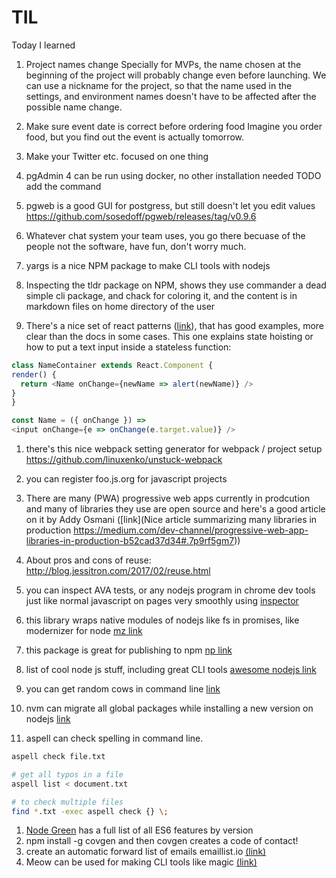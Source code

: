 # TIL
Today I learned 

1. Project names change 
Specially for MVPs, the name chosen at the beginning of the project will probably change even before launching. We can use a nickname for the project, so that the name used in the settings, and environment names doesn't have to be affected after the possible name change. 

1. Make sure event date is correct before ordering food
Imagine you order food, but you find out the event is actually tomorrow.

1. Make your Twitter etc. focused on one thing

1. pgAdmin 4 can be run using docker, no other installation needed 
TODO add the command

1. pgweb is a good GUI for postgress, but still doesn't let you edit values
https://github.com/sosedoff/pgweb/releases/tag/v0.9.6

1. Whatever chat system your team uses, you go there becuase of the people not the software, have fun, don't worry much.

1. yargs is a nice NPM package to make CLI tools with nodejs

1. Inspecting the tldr package on NPM, shows they use commander a dead simple cli package, and chack for coloring it, and the content is in markdown files on home directory of the user

1. There's a nice set of react patterns ([link](http://reactpatterns.com/#state-hoisting)), that has good examples, more clear than the docs in some cases.
  This one explains state hoisting or how to put a text input inside a stateless function:
  ```javascript
  class NameContainer extends React.Component {
  render() {
    return <Name onChange={newName => alert(newName)} />
  }
}

const Name = ({ onChange }) =>
  <input onChange={e => onChange(e.target.value)} />
``` 

1. there's this nice webpack setting generator for webpack / project setup https://github.com/linuxenko/unstuck-webpack 
1. you can register foo.js.org for javascript projects
  
1. There are many (PWA) progressive web apps currently in prodcution and many of libraries they use are open source and here's a good article on it by Addy Osmani ([link](Nice article summarizing many libraries in production https://medium.com/dev-channel/progressive-web-app-libraries-in-production-b52cad37d34#.7p9rf5gm7)) 

1. About pros and cons of reuse: http://blog.jessitron.com/2017/02/reuse.html

1. you can inspect AVA tests, or any nodejs program in chrome dev tools just like normal javascript on pages very smoothly using [inspector](https://github.com/jaridmargolin/inspect-process)

1. this library wraps native modules of nodejs like fs in promises, like modernizer for node [mz link](https://github.com/normalize/mz)

1. this package is great for publishing to npm [np link](https://github.com/sindresorhus/np)
1. list of cool node js stuff, including great CLI tools [awesome nodejs link](https://github.com/sindresorhus/awesome-nodejs#command-line-apps)
1. you can get random cows in command line [link](https://www.npmjs.com/package/cows)
1. nvm can migrate all global packages while installing a new version on nodejs [link](https://github.com/creationix/nvm#migrating-global-packages-while-installing)
1. aspell can check spelling in command line. 
```bash
aspell check file.txt 

# get all typos in a file
aspell list < document.txt 

# to check multiple files
find *.txt -exec aspell check {} \;
```
1. [Node Green](https://node.green) has a full list of all ES6 features by version 
1. npm install -g covgen and then covgen <your email address> creates a code of contact! 
1. create an automatic forward list of emails emaillist.io [(link)](https://emaillist.io)
1. Meow can be used for making CLI tools like magic [(link)](https://github.com/sindresorhus/is-up-cli/blob/master/cli.js)
